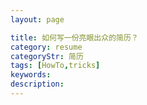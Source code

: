 ```yaml
---
layout: page

title: 如何写一份亮眼出众的简历？
category: resume
categoryStr: 简历
tags: [HowTo,tricks]
keywords:
description:
---
```



